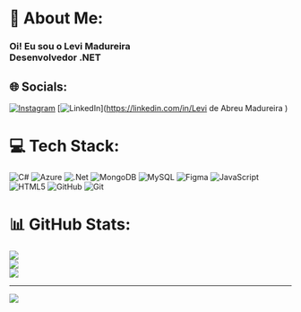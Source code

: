 # 💫 About Me:
### Oi! Eu sou o Levi Madureira<br>Desenvolvedor .NET


## 🌐 Socials:
[![Instagram](https://img.shields.io/badge/Instagram-%23E4405F.svg?logo=Instagram&logoColor=white)](https://instagram.com/maddu.exe) [![LinkedIn](https://img.shields.io/badge/LinkedIn-%230077B5.svg?logo=linkedin&logoColor=white)](https://linkedin.com/in/Levi de Abreu Madureira  ) 

# 💻 Tech Stack:
![C#](https://img.shields.io/badge/c%23-%23239120.svg?style=for-the-badge&logo=csharp&logoColor=white) ![Azure](https://img.shields.io/badge/azure-%230072C6.svg?style=for-the-badge&logo=microsoftazure&logoColor=white) ![.Net](https://img.shields.io/badge/.NET-5C2D91?style=for-the-badge&logo=.net&logoColor=white) ![MongoDB](https://img.shields.io/badge/MongoDB-%234ea94b.svg?style=for-the-badge&logo=mongodb&logoColor=white) ![MySQL](https://img.shields.io/badge/mysql-4479A1.svg?style=for-the-badge&logo=mysql&logoColor=white) ![Figma](https://img.shields.io/badge/figma-%23F24E1E.svg?style=for-the-badge&logo=figma&logoColor=white) ![JavaScript](https://img.shields.io/badge/javascript-%23323330.svg?style=for-the-badge&logo=javascript&logoColor=%23F7DF1E) ![HTML5](https://img.shields.io/badge/html5-%23E34F26.svg?style=for-the-badge&logo=html5&logoColor=white) ![GitHub](https://img.shields.io/badge/github-%23121011.svg?style=for-the-badge&logo=github&logoColor=white) ![Git](https://img.shields.io/badge/git-%23F05033.svg?style=for-the-badge&logo=git&logoColor=white)
# 📊 GitHub Stats:
![](https://github-readme-stats.vercel.app/api?username=MadureiraL&theme=ocean_dark&hide_border=false&include_all_commits=true&count_private=true)<br/>
![](https://github-readme-streak-stats.herokuapp.com/?user=MadureiraL&theme=ocean_dark&hide_border=false)<br/>
![](https://github-readme-stats.vercel.app/api/top-langs/?username=MadureiraL&theme=ocean_dark&hide_border=false&include_all_commits=true&count_private=true&layout=compact)

---
[![](https://visitcount.itsvg.in/api?id=MadureiraL&icon=0&color=1)](https://visitcount.itsvg.in)

<!-- Proudly created with GPRM ( https://gprm.itsvg.in ) -->
